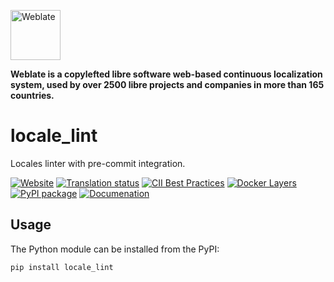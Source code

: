 <a href="https://weblate.org/"><img alt="Weblate" src="https://s.weblate.org/cdn/Logo-Darktext-borders.png" height="80px" /></a>

**Weblate is a copylefted libre software web-based continuous localization system,
used by over 2500 libre projects and companies in more than 165 countries.**

# locale_lint

Locales linter with pre-commit integration.

[![Website](https://img.shields.io/badge/website-weblate.org-blue.svg)](https://weblate.org/)
[![Translation status](https://hosted.weblate.org/widgets/weblate/-/svg-badge.svg)](https://hosted.weblate.org/engage/weblate/?utm_source=widget)
[![CII Best Practices](https://bestpractices.coreinfrastructure.org/projects/552/badge)](https://bestpractices.coreinfrastructure.org/projects/552)
[![Docker Layers](https://images.microbadger.com/badges/image/weblate/locale_lint.svg)](https://microbadger.com/images/weblate/locale_lint)
[![PyPI package](https://img.shields.io/pypi/v/locale_lint.svg)](https://pypi.org/project/locale_lint/)
[![Documenation](https://readthedocs.org/projects/weblate/badge/)](https://docs.weblate.org/en/latest/locale_lint.html)


## Usage

The Python module can be installed from the PyPI:

    pip install locale_lint
